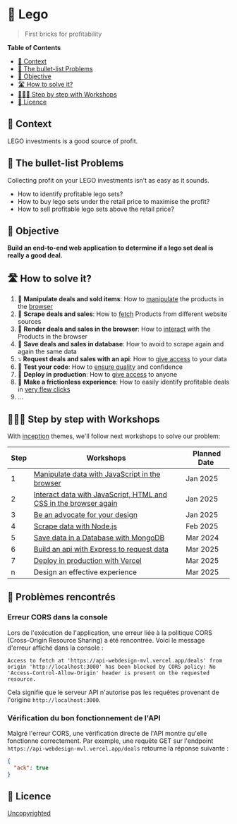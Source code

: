 # 🧱 Lego

> First bricks for profitability

<!-- START doctoc generated TOC please keep comment here to allow auto update -->
<!-- DON'T EDIT THIS SECTION, INSTEAD RE-RUN doctoc TO UPDATE -->
**Table of Contents**

- [📱 Context](#-context)
- [🤔 The bullet-list Problems](#-the-bullet-list-problems)
- [🎯 Objective](#-objective)
- [🛣 How to solve it?](#%F0%9F%9B%A3-how-to-solve-it)
- [👩🏽‍💻 Step by step with Workshops](#%E2%80%8D-step-by-step-with-workshops)
- [📝 Licence](#-licence)

<!-- END doctoc generated TOC please keep comment here to allow auto update -->

## 📱 Context

LEGO investments is a good source of profit. 

## 🤔 The bullet-list Problems

Collecting profit on your LEGO investments isn’t as easy as it sounds.

* How to identify profitable lego sets?
* How to buy lego sets under the retail price to maximise the profit?
* How to sell profitable lego sets above the retail price?

## 🎯 Objective

**Build an end-to-end web application to determine if a lego set deal is really a good deal.**

## 🛣 How to solve it?

1. 🧱 **Manipulate deals and sold items**: How to [manipulate](https://github.com/92bondstreet/inception/blob/master/themes/1.md#about-javascript) the products in the [browser](https://github.com/92bondstreet/inception/blob/master/themes/1.md#about-htmlcss)
2. 🧹 **Scrape deals and sales**: How to [fetch](https://github.com/92bondstreet/inception/blob/master/themes/2.md#about-nodejs) Products from different website sources
3. 📱 **Render deals and sales in the browser**: How to [interact](https://github.com/92bondstreet/inception/blob/master/themes/3.md#about-prototyping) with the Products in the browser
4. 💽 **Save deals and sales in database**: How to avoid to scrape again and again the same data
5. ⤵️ **Request deals and sales with an api**: How to [give access](https://github.com/92bondstreet/inception/blob/master/themes/2.md#about-restful-api) to your data
6. 🐛 **Test your code**: How to [ensure quality](https://github.com/92bondstreet/inception/blob/master/themes/2.md#about-readme-driven-comment-driven-and-test-driven-development) and confidence
7. 🚀 **Deploy in production**: How to [give access](https://github.com/92bondstreet/inception/blob/master/themes/2.md#about-serverless) to anyone
8. 🎨 **Make a frictionless experience**: How to easily identify profitable deals in [very flew clicks](https://github.com/92bondstreet/inception/blob/master/themes/3.md#about-ux-best-practices)
9. ...

## 👩🏽‍💻 Step by step with Workshops

With [inception](https://github.com/92bondstreet/inception?tab=readme-ov-file#%EF%B8%8F-the-3-themes) themes, we'll follow next workshops to solve our problem:

| Step | Workshops | Planned Date
| --- | --- | ---
| 1 | [Manipulate data with JavaScript in the browser](./workshops/1-manipulate-javascript.md) | Jan 2025
| 2 | [Interact data with JavaScript, HTML and CSS in the browser again](./workshops/2-interact-js-css.md) | Jan 2025
| 3 | [Be an advocate for your design](./workshops/3-advocate-your-design.md) | Jan 2025
| 4 | [Scrape data with Node.js](./workshops/4-scrape-node.md) | Feb 2025
| 5 | [Save data in a Database with MongoDB](./workshops/5-store-mongodb.md) | Mar 2024
| 6 | [Build an api with Express to request data](./workshops/6-api-express.md) | Mar 2025
| 7 | [Deploy in production with Vercel](./workshops/7-deploy.md) | Mar 2025
| n | Design an effective experience | Mar 2025

## 🐞 Problèmes rencontrés

### Erreur CORS dans la console

Lors de l'exécution de l'application, une erreur liée à la politique CORS (Cross-Origin Resource Sharing) a été rencontrée. Voici le message d'erreur affiché dans la console :

```
Access to fetch at 'https://api-webdesign-mvl.vercel.app/deals' from origin 'http://localhost:3000' has been blocked by CORS policy: No 'Access-Control-Allow-Origin' header is present on the requested resource.
```

Cela signifie que le serveur API n'autorise pas les requêtes provenant de l'origine `http://localhost:3000`.

### Vérification du bon fonctionnement de l'API

Malgré l'erreur CORS, une vérification directe de l'API montre qu'elle fonctionne correctement. Par exemple, une requête GET sur l'endpoint `https://api-webdesign-mvl.vercel.app/deals` retourne la réponse suivante :

```json
{
  "ack": true
}
```

## 📝 Licence

[Uncopyrighted](http://zenhabits.net/uncopyright/)
